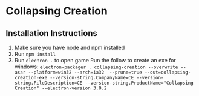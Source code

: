 # Collapsing Creation #

## Installation Instructions ##
1. Make sure you have node and npm installed
2. Run `npm install`
3. Run `electron .` to open game
Run the follow to create an exe for windows: ```electron-packager . collapsing-creation --overwrite --asar --platform=win32 --arch=ia32  --prune=true --out=collapsing-creation-exe --version-string.CompanyName=CE --version-string.FileDescription=CE --version-string.ProductName="Collapsing Creation" --electron-version 3.0.2```

